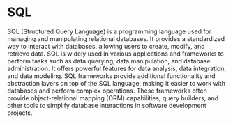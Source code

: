 # SQL

SQL (Structured Query Language) is a programming language used for managing and manipulating relational databases. It provides a standardized way to interact with databases, allowing users to create, modify, and retrieve data. SQL is widely used in various applications and frameworks to perform tasks such as data querying, data manipulation, and database administration. It offers powerful features for data analysis, data integration, and data modeling. SQL frameworks provide additional functionality and abstraction layers on top of the SQL language, making it easier to work with databases and perform complex operations. These frameworks often provide object-relational mapping (ORM) capabilities, query builders, and other tools to simplify database interactions in software development projects.